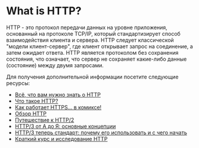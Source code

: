 # What is HTTP?

HTTP - это протокол передачи данных на уровне приложения, основанный на протоколе TCP/IP, который стандартизирует способ взаимодействия клиента и сервера. HTTP следует классической "модели клиент-сервер", где клиент открывает запрос на соединение, а затем ожидает ответа. HTTP является протоколом без сохранения состояния, что означает, что сервер не сохраняет какие-либо данные (состояние) между двумя запросами.

Для получения дополнительной информации посетите следующие ресурсы:

- [Всё, что вам нужно знать о HTTP](https://cs.fyi/guide/http-in-depth)
- [Что такое HTTP?](https://www.cloudflare.com/en-gb/learning/ddos/glossary/hypertext-transfer-protocol-http/)
- [Как работает HTTPS... в комиксе!](https://howhttps.works)
- [Обзор HTTP](https://developer.mozilla.org/en-US/docs/Web/HTTP/Overview)
- [Путешествие к HTTP/2](https://kamranahmed.info/blog/2016/08/13/http-in-depth)
- [HTTP/3 от А до Я: основные концепции](https://www.smashingmagazine.com/2021/08/http3-core-concepts-part1/)
- [HTTP/3 теперь стандарт: почему его использовать и с чего начать](https://thenewstack.io/http-3-is-now-a-standard-why-use-it-and-how-to-get-started/)
- [Краткий курс и исследование HTTP](https://www.youtube.com/watch?v=iYM2zFP3Zn0)
